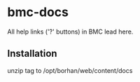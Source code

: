 # bmc-docs
All help links ('?' buttons) in BMC lead here.

## Installation
unzip tag to /opt/borhan/web/content/docs
